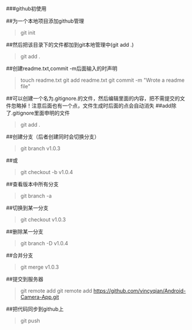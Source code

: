 
###github初使用

##为一个本地项目添加github管理
>git init

##然后把该目录下的文件都加到git本地管理中(git add .)
>git add .

##创建readme.txt,commit -m后面输入的时声明
> touch readme.txt
>git add readme.txt
>git commit -m "Wrote a readme file"

##可以创建一个名为.gitignore.的文件，然后编辑里面的内容，把不需提交的文件忽略掉！注意后面也有一个点，文件生成时后面的点会自动消失
##add除了.gitignore里面申明的文件
>git add .

##创建分支（后者创建同时会切换分支）
>git branch v1.0.3 

##或
>git checkout -b v1.0.4

##查看版本中所有分支
>git branch -a

##切换到某一分支
>git checkout v1.0.3

##删除某一分支
>git branch -D v1.0.4

##合并分支
>git merge v1.0.3

##提交到服务器
>git remote add <name> <url>
>git remote add <Android-Camera-App > <https://github.com/vincyqian/Android-Camera-App.git>
  
##把代码同步到github上
>git push












